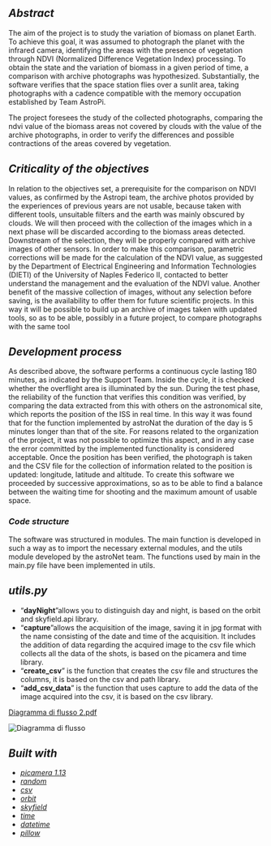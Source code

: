 ## *Abstract*
The aim of the project is to study the variation of biomass on planet Earth. To achieve this goal, it was assumed to photograph the planet with the infrared camera, identifying the areas with the presence of vegetation through NDVI (Normalized Difference Vegetation Index) processing. To obtain the state and the variation of biomass in a given period of time, a comparison with archive photographs was hypothesized.
Substantially, the software verifies that the space station flies over a sunlit area, taking photographs with a cadence compatible with the memory occupation established by Team AstroPi.

The project foresees the study of the collected photographs, comparing the ndvi value of the biomass areas not covered by clouds with the value of the archive photographs, in order to verify the differences and possible contractions of the areas covered by vegetation.


## *Criticality of the objectives*

In relation to the objectives set, a prerequisite for the comparison on NDVI values, as confirmed by the Astropi team, the archive photos provided by the experiences of previous years are not usable, because taken with different tools, unsuitable filters and the earth was mainly obscured by clouds. 
We will then proceed with the collection of the images which in a next phase will be discarded according to the biomass areas detected. Downstream of the selection, they will be properly compared with archive images of other sensors. In order to make this comparison, parametric corrections will be made for the calculation of the NDVI value, as suggested by the Department of Electrical Engineering and Information Technologies (DIETI) of the University of Naples Federico II, contacted to better understand the management and the evaluation of the NDVI value. Another benefit of the massive collection of images, without any selection before saving, is the availability to offer them for future scientific projects. In this way it will be possible to build up an archive of images taken with updated tools, so as to be able, possibly in a future project, to compare photographs with the same tool


## *Development process*

As described above, the software performs a continuous cycle lasting 180 minutes, as indicated by the Support Team. Inside the cycle, it is checked whether the overflight area is illuminated by the sun. During the test phase, the reliability of the function that verifies this condition was verified, by comparing the data extracted from this with others on the astronomical site, which reports the position of the ISS in real time. In this way it was found that for the function implemented by astroNat the duration of the day is 5 minutes longer than that of the site. For reasons related to the organization of the project, it was not possible to optimize this aspect, and in any case the error committed by the implemented functionality is considered acceptable. Once the position has been verified, the photograph is taken and the CSV file for the collection of information related to the position is updated: longitude, latitude and altitude. To create this software we proceeded by successive approximations, so as to be able to find a balance between the waiting time for shooting and the maximum amount of usable space.


### *Code structure*
The software was structured in modules. The main function is developed in such a way as to import the necessary external modules, and the utils module developed by the astroNet team.
The functions used by main in the main.py file have been implemented in utils.

## *utils.py*
- “**dayNight**”allows you to distinguish day and night, is based on the orbit and skyfield.api library.
- “**capture**”allows the acquisition of the image, saving it in jpg format with the name consisting of the date and time of the acquisition. It includes the addition of data regarding the acquired image to the csv file which collects all the data of the shots, is based on the picamera and time library.
- “**create_csv**”  is the function that creates the csv file and structures the columns, it is based on the csv and path library.
- “**add_csv_data**” is the function that uses capture to add the data of the image acquired into the csv, it is based on the csv library.


[Diagramma di flusso 2.pdf](https://github.com/Biasi-Luca/astroPi2122/files/8104591/Diagramma.di.flusso.2.pdf)

![Diagramma di flusso](https://user-images.githubusercontent.com/74982114/154856678-1769d868-8525-4828-91db-a0860660bd0a.jpg)


## *Built with*

- *[picamera 1.13](https://picamera.readthedocs.io/en/release-1.13/)*
- *[random](https://docs.python.org/3/library/random.html)*
- *[csv](https://docs.python.org/3/library/csv.html)*
- *[orbit](https://orbit-ml.readthedocs.io/en/latest/)*
- *[skyfield](https://rhodesmill.org/skyfield/)*
- *[time](https://docs.python.org/3/library/time.html)*
- *[datetime](https://docs.python.org/3/library/datetime.html#module-datetime)*
- *[pillow](https://pillow.readthedocs.io/en/stable/)*




